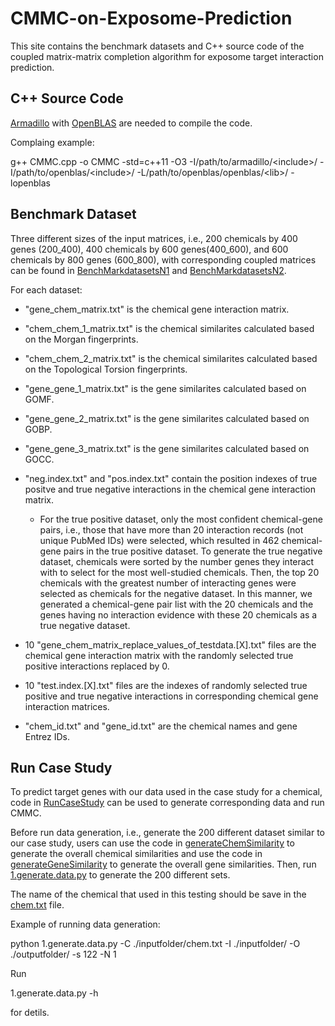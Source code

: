 # CMMC-on-Exposome-Prediction

This site contains the benchmark datasets and C++ source code of the coupled matrix-matrix completion algorithm for exposome target interaction prediction.

## C++ Source Code

[Armadillo](http://arma.sourceforge.net/) with [OpenBLAS](https://www.openblas.net/) are needed to compile the code.

Complaing example:

g++ CMMC.cpp -o CMMC -std=c++11 -O3 -I/path/to/armadillo/\<include\>/ -I/path/to/openblas/\<include\>/ -L/path/to/openblas/openblas/\<lib\>/ -lopenblas

## Benchmark Dataset

Three different sizes of the input matrices, i.e., 200 chemicals by 400 genes (200_400), 400 chemicals by 600 genes(400_600), and 600 chemicals by 800 genes (600_800), with corresponding coupled matrices can be found in [BenchMarkdatasetsN1](https://github.com/sartorlab/CMMC-on-Exposome-Prediction/tree/main/BenchMarkdatasetsN1) and [BenchMarkdatasetsN2](https://github.com/sartorlab/CMMC-on-Exposome-Prediction/tree/main/BenchMarkdatasetsN2).

For each dataset: 
- "gene_chem_matrix.txt" is the chemical gene interaction matrix. 

- "chem_chem_1_matrix.txt" is the chemical similarites calculated based on the Morgan fingerprints.
- "chem_chem_2_matrix.txt" is the chemical similarites calculated based on the Topological Torsion fingerprints.

- "gene_gene_1_matrix.txt" is the gene similarites calculated based on GOMF.
- "gene_gene_2_matrix.txt" is the gene similarites calculated based on GOBP.
- "gene_gene_3_matrix.txt" is the gene similarites calculated based on GOCC.

- "neg.index.txt" and "pos.index.txt" contain the position indexes of true positve and true negative interactions in the chemical gene interaction matrix. 

	- For the true positive dataset, only the most confident chemical-gene pairs, i.e., those that have more than 20 interaction records (not unique PubMed IDs) were selected, which resulted in 462 chemical-gene pairs in the true positive dataset. To generate the true negative dataset, chemicals were sorted by the number genes they interact with to select for the most well-studied chemicals. Then, the top 20 chemicals with the greatest number of interacting genes were selected as chemicals for the negative dataset. In this manner, we generated a chemical-gene pair list with the 20 chemicals and the genes having no interaction evidence with these 20 chemicals as a true negative dataset.  

 - 10 "gene_chem_matrix_replace_values_of_testdata.[X].txt" files are the chemical gene interaction matrix with the randomly selected true positive interactions replaced by 0. 
 - 10 "test.index.[X].txt" files are the indexes of randomly selected true positive and true negative interactions in corresponding chemical gene interaction matrices. 

 - "chem_id.txt" and "gene_id.txt" are the chemical names and gene Entrez IDs. 

## Run Case Study

To predict target genes with our data used in the case study for a chemical, code in [RunCaseStudy](https://github.com/sartorlab/CMMC-on-Exposome-Prediction/tree/main/RunCaseStudy) can be used to generate corresponding data and run CMMC.

Before run data generation, i.e., generate the 200 different dataset similar to our case study, users can use the code in [generateChemSimilarity](https://github.com/sartorlab/CMMC-on-Exposome-Prediction/tree/main/RunCaseStudy/generateChemSimilarity) to generate the overall chemical similarities and use the code in [generateGeneSimilarity](https://github.com/sartorlab/CMMC-on-Exposome-Prediction/tree/main/RunCaseStudy/generateGeneSimilarity) to generate the overall gene similarities. Then, run [1.generate.data.py](https://github.com/sartorlab/CMMC-on-Exposome-Prediction/blob/main/RunCaseStudy/1.generate.data.py) to generate the 200 different sets. 

The name of the chemical that used in this testing should be save in the [chem.txt](https://github.com/sartorlab/CMMC-on-Exposome-Prediction/blob/main/RunCaseStudy/chem.txt) file. 

Example of running data generation:

python 1.generate.data.py -C ./inputfolder/chem.txt -I ./inputfolder/ -O ./outputfolder/ -s 122 -N 1

Run 

1.generate.data.py -h 

for detils.